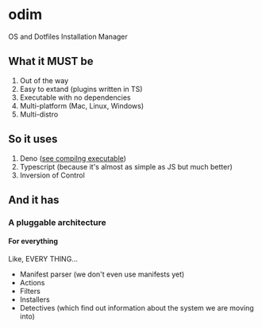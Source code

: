 # odim
OS and Dotfiles Installation Manager

## What it MUST be

1. Out of the way
2. Easy to extand (plugins written in TS)
3. Executable with no dependencies
4. Multi-platform (Mac, Linux, Windows)
5. Multi-distro

## So it uses

1. Deno ([see compilng executable](https://deno.land/manual/tools/compiler#compiling-executables))
2. Typescript (because it's almost as simple as JS but much better)
3. Inversion of Control

## And it has

### A pluggable architecture
#### For everything
Like, EVERY THING...

- Manifest parser (we don't even use manifests yet)
- Actions
- Filters
- Installers
- Detectives (which find out information about the system we are moving into)